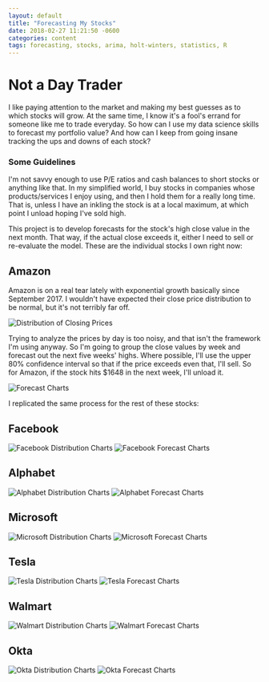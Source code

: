 ```yaml
---
layout: default
title: "Forecasting My Stocks"
date: 2018-02-27 11:21:50 -0600
categories: content
tags: forecasting, stocks, arima, holt-winters, statistics, R
---
```



# Not a Day Trader

I like paying attention to the market and making my best guesses as to which stocks will grow. At the same time, I know it's a fool's errand for someone like me to trade everyday. So how can I use my data science skills to forecast my portfolio value? And how can I keep from going insane tracking the ups and downs of each stock?

### Some Guidelines
I'm not savvy enough to use P/E ratios and cash balances to short stocks or anything like that. In my simplified world, I buy stocks in companies whose products/services I enjoy using, and then I hold them for a really long time. That is, unless I have an inkling the stock is at a local maximum, at which point I unload hoping I've sold high.

This project is to develop forecasts for the stock's high close value in the next month. That way, if the actual close exceeds it, either I need to sell or re-evaluate the model. These are the individual stocks I own right now:

## Amazon

Amazon is on a real tear lately with exponential growth basically since September 2017. I wouldn't have expected their close price distribution to be normal, but it's not terribly far off.

![Distribution of Closing Prices](https://github.com/stephenhage/stephenhage.github.io/blob/master/images/stockfc/AMZNdistribution.jpg?raw=true)

Trying to analyze the prices by day is too noisy, and that isn't the framework I'm using anyway. So I'm going to group the close values by week and forecast out the next five weeks' highs. Where possible, I'll use the upper 80% confidence interval so that if the price exceeds even that, I'll sell. So for Amazon, if the stock hits $1648 in the next week, I'll unload it.

![Forecast Charts](https://github.com/stephenhage/stephenhage.github.io/blob/master/images/stockfc/AMZNforecasts.jpg?raw=true)

I replicated the same process for the rest of these stocks:

## Facebook

![Facebook Distribution Charts](https://github.com/stephenhage/stephenhage.github.io/blob/master/images/stockfc/FBdistribution.jpg?raw=true)
![Facebook Forecast Charts](https://github.com/stephenhage/stephenhage.github.io/blob/master/images/stockfc/fbforecasts.jpg?raw=true)

## Alphabet
![Alphabet Distribution Charts](https://github.com/stephenhage/stephenhage.github.io/blob/master/images/stockfc/GOOGLdistribution.jpg?raw=true)
![Alphabet Forecast Charts](https://github.com/stephenhage/stephenhage.github.io/blob/master/images/stockfc/GOOGLforecasts.jpg?raw=true)

## Microsoft
![Microsoft Distribution Charts](https://github.com/stephenhage/stephenhage.github.io/blob/master/images/stockfc/MSFTdistribution.jpg?raw=true)
![Microsoft Forecast Charts](https://github.com/stephenhage/stephenhage.github.io/blob/master/images/stockfc/MSFTforecasts.jpg?raw=true)

## Tesla

![Tesla Distribution Charts](https://github.com/stephenhage/stephenhage.github.io/blob/master/images/stockfc/TSLAdistribution.jpg?raw=true)
![Tesla Forecast Charts](https://github.com/stephenhage/stephenhage.github.io/blob/master/images/stockfc/TSLAforecasts.jpg?raw=true)

## Walmart

![Walmart Distribution Charts](https://github.com/stephenhage/stephenhage.github.io/blob/master/images/stockfc/WMTdistribution.jpg?raw=true)
![Walmart Forecast Charts](https://github.com/stephenhage/stephenhage.github.io/blob/master/images/stockfc/WMTforecasts.jpg?raw=true)

## Okta

![Okta Distribution Charts](https://github.com/stephenhage/stephenhage.github.io/blob/master/images/stockfc/OKTAdistribution.jpg?raw=true)
![Okta Forecast Charts](https://github.com/stephenhage/stephenhage.github.io/blob/master/images/stockfc/OKTAforecasts.jpg?raw=true)

